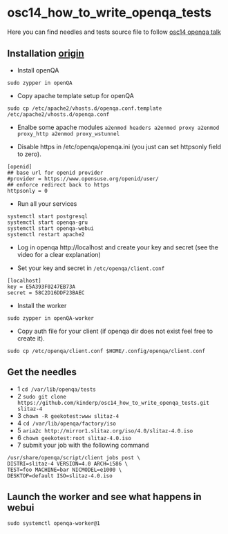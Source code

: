 # osc14_how_to_write_openqa_tests
Here you can find needles and tests source file to follow [osc14 openqa talk](https://www.youtube.com/watch?v=EM3XmaQXcLg)

## Installation [origin](https://github.com/os-autoinst/openQA/blob/master/docs/Installing.asciidoc)

* Install openQA

`sudo zypper in openQA`

* Copy apache template setup for openQA

`sudo cp /etc/apache2/vhosts.d/openqa.conf.template /etc/apache2/vhosts.d/openqa.conf`

* Enalbe some apache modules
`
a2enmod headers
a2enmod proxy
a2enmod proxy_http
a2enmod proxy_wstunnel
`

* Disable https in /etc/openqa/openqa.ini (you just can set httpsonly field to zero).
```
[openid]
## base url for openid provider
#provider = https://www.opensuse.org/openid/user/
## enforce redirect back to https
httpsonly = 0
```

* Run all your services
```
systemctl start postgresql
systemctl start openqa-gru
systemctl start openqa-webui
systemctl restart apache2
```

* Log in openqa http://localhost and create your key and secret (see the video for a clear explanation)

* Set your key and secret in `/etc/openqa/client.conf`

```
[localhost]
key = E5A393F0247EB73A
secret = 58C2D16DDF23BAEC
```

* Install the worker

`sudo zypper in openQA-worker`

* Copy auth file for your client (if openqa dir does not exist feel free to create it).

`sudo cp /etc/openqa/client.conf $HOME/.config/openqa/client.conf`



## Get the needles
- 1 `cd /var/lib/openqa/tests`
- 2 `sudo git clone https://github.com/kinderp/osc14_how_to_write_openqa_tests.git slitaz-4`
- 3 `chown -R geekotest:www slitaz-4`
- 4 `cd /var/lib/openqa/factory/iso`
- 5 `aria2c http://mirror1.slitaz.org/iso/4.0/slitaz-4.0.iso`
- 6 `chown geekotest:root slitaz-4.0.iso`
- 7 submit your job with the following command

```
/usr/share/openqa/script/client jobs post \
DISTRI=slitaz-4 VERSION=4.0 ARCH=i586 \
TEST=foo MACHINE=bar NICMODEL=e1000 \
DESKTOP=default ISO=slitaz-4.0.iso
```

## Launch the worker and see what happens in webui

`sudo systemctl openqa-worker@1`
